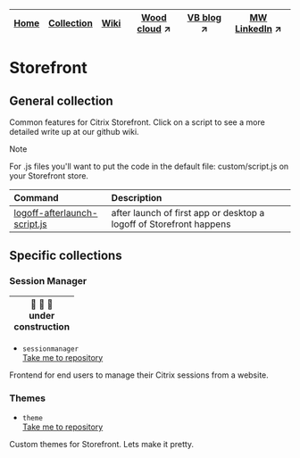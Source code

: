 |[Home](https://github.com/virtualizebrief)|[Collection](https://github.com/virtualizebrief/collection/blob/main/readme.md)|[Wiki](https://github.com/virtualizebrief/home/wiki)|[Wood cloud](https://marketplace.woodcloud.one/) :arrow_upper_right:|[VB blog](https://virtualizebrief.woodcloud.one/) :arrow_upper_right:|[MW LinkedIn](https://www.linkedin.com/in/michaelcharleswood/) :arrow_upper_right:
|---|---|---|---|---|---|

# Storefront
## General collection <br>
Common features for Citrix Storefront. Click on a script to see a more detailed write up at our github wiki.

> [!NOTE]
> For .js files you'll want to put the code in the default file: custom/script.js on your Storefront store.

| Command | Description |
| :--- | :--- |
| [logoff-afterlaunch-script.js](logoff-afterlaunch-script.js) | after launch of first app or desktop a logoff of Storefront happens |

## Specific collections
### Session Manager <br>

|:construction: :construction_worker: :construction: <br>under <br>construction|
|---|

- `sessionmanager` <br>
[Take me to repository](sessionmanager/readme.md) <br>

Frontend for end users to manage their Citrix sessions from a website.

### Themes <br>
- `theme` <br>
[Take me to repository](theme/readme.md) <br>

Custom themes for Storefront. Lets make it pretty.
